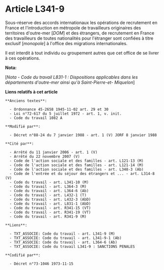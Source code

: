 # Article L341-9

Sous-réserve des accords internationaux les opérations de recrutement en France et l'introduction en métropole de
travailleurs originaires des territoires d'outre-mer [*DOM*] et des étrangers, de recrutement en France des travailleurs de
toutes nationalités pour l'étranger sont confiées à titre exclusif [*monopole*] à l'office des migrations internationales.

Il est interdit à tout individu ou groupement autres que cet office de se livrer à ces opérations.

**Nota:**

[*Nota - Code du travail L831-1 : Dispositions applicables dans les départements d'outre-mer ainsi qu'à Saint-Pierre-et-
Miquelon*]

**Liens relatifs à cet article**

	**Anciens textes**:

	  - Ordonnance 45-2658 1945-11-02 art. 29 et 30
	  - Loi n°72-617 du 5 juillet 1972 - art. 1, v. init.
	  - Code du travail 1082 A

	**Modifié par**:

	  - Décret n°88-24 du 7 janvier 1988 - art. 1 (V) JORF 8 janvier 1988

	**Cité par**:

	  - Arrêté du 11 janvier 2006 - art. 1 (V)
	  - Arrêté du 22 novembre 2007 (V)
	  - Code de l'action sociale et des familles - art. L121-13 (M)
	  - Code de l'action sociale et des familles - art. L121-14 (M)
	  - Code de l'action sociale et des familles - art. L348-3 (Ab)
	  - Code de l'entrée et du séjour des étrangers et ... - art. L314-8 (V)
	  - Code du travail - art. L341-10 (M)
	  - Code du travail - art. L364-3 (M)
	  - Code du travail - art. L364-6 (Ab)
	  - Code du travail - art. L432-1 (T)
	  - Code du travail - art. L432-3 (AbD)
	  - Code du travail - art. L831-1 (AbD)
	  - Code du travail - art. R341-15 (VT)
	  - Code du travail - art. R341-19 (VT)
	  - Code du travail - art. R341-9 (M)

	**Liens**:

	  - TXT_ASSOCIE: Code du travail - art. L341-9 (M)
	  - TXT_ASSOCIE: Code du travail - art. L341-9-1 (Ab)
	  - TXT_ASSOCIE: Code du travail - art. L364-6 (Ab)
	  - TXT_ASSOCIE: Code du travail L341-9 : SANCTIONS PENALES

	**Codifié par**:

	  - Décret n°73-1046 1973-11-15
